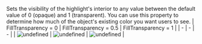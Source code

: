 Sets the visibility of the highlight's interior to any value between the
default value of 0 (opaque) and 1 (transparent). You can use this property
to determine how much of the object's existing color you want users to
see.
| FillTransparency = 0 | FillTransparency = 0.5 | FillTransparency = 1 |
| - | - | - |
| ![undefined](https://prod.docsiteassets.roblox.com/assets/ui/highlighting-objects/FillTransparency-0.jpg) | ![undefined](https://prod.docsiteassets.roblox.com/assets/ui/highlighting-objects/FillTransparency-Half.jpg) | ![undefined](https://prod.docsiteassets.roblox.com/assets/ui/highlighting-objects/FillTransparency-1.jpg) |